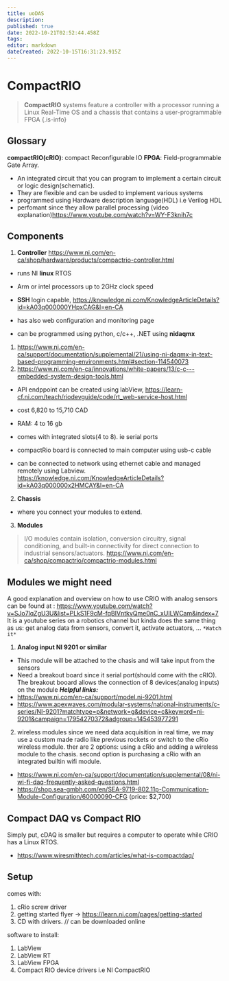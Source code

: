 ```yaml
---
title: uoDAS
description: 
published: true
date: 2022-10-21T02:52:44.458Z
tags: 
editor: markdown
dateCreated: 2022-10-15T16:31:23.915Z
---
```


# CompactRIO
>  **CompactRIO** systems feature a controller with a processor running a Linux Real-Time OS and a chassis that contains a user-programmable FPGA
{.is-info}

## Glossary
**compactRIO(cRIO)**: compact Reconfigurable IO 
**FPGA**: Field-programmable Gate Array. 
- An integrated circuit that you can program to implement a certain circuit or logic design(schematic).
- They are flexible and can be usded to implement various systems
- programmed using Hardware description language(HDL) i.e Verilog HDL
- perfomant since they allow parallel processing
(video explanation)https://www.youtube.com/watch?v=WY-F3knih7c

## Components
1. **Controller**
https://www.ni.com/en-ca/shop/hardware/products/compactrio-controller.html
- runs NI **linux** RTOS
- Arm or intel processors up to 2GHz clock speed

- **SSH** login capable, https://knowledge.ni.com/KnowledgeArticleDetails?id=kA03q000000YHpxCAG&l=en-CA
- has also web configuration and monitoring page

- can be programmed using python, c/c++, .NET using **nidaqmx**
1. https://www.ni.com/en-ca/support/documentation/supplemental/21/using-ni-daqmx-in-text-based-programming-environments.html#section-114540073
1. https://www.ni.com/en-ca/innovations/white-papers/13/c-c---embedded-system-design-tools.html

- API endppoint can be created using labView, https://learn-cf.ni.com/teach/riodevguide/code/rt_web-service-host.html

- cost 6,820 to 15,710 CAD

- RAM: 4 to 16 gb
- comes with integrated slots(4 to 8). ie serial ports
- compactRio board is connected to main computer using usb-c cable
- can be connected to network using ethernet cable and managed remotely using Labview. https://knowledge.ni.com/KnowledgeArticleDetails?id=kA03q000000x2HMCAY&l=en-CA


2. **Chassis**
- where you connect your modules to extend.

3. **Modules**
> I/O modules contain isolation, conversion circuitry, signal conditioning, and built-in connectivity for direct connection to industrial sensors/actuators. 
https://www.ni.com/en-ca/shop/compactrio/compactrio-modules.html

## Modules we might need
A good explanation and overview on how to use CRIO with analog sensors can be found at : https://www.youtube.com/watch?v=SJo7lqZgU3U&list=PLkS1F9cM-fqBIVntkvQme0nC_xUILWCam&index=7
It is a youtube series on a robotics channel but kinda does the same thing as us: get analog data from sensors, convert it, activate actuators, ...
`*Watch it*`
1. **Analog input NI 9201 or similar**
- This module will be attached to the chasis and will take input from the sensors
- Need a breakout board since it serial port(should come with the cRIO). The breakout booard allows the connection of 8 devices(analog inputs) on the module
***Helpful links:*** 
- https://www.ni.com/en-ca/support/model.ni-9201.html
- https://www.apexwaves.com/modular-systems/national-instruments/c-series/NI-9201?matchtype=p&network=g&device=c&keyword=ni-9201&campaign=17954270372&adgroup=145453977291
2. wireless modules
since we need data acquisition in real time, we may use a custom made radio like previous rockets or switch to the cRio wireless module.
ther are 2 options: using a cRio and adding a wireless module to the chasis. second option is purchasing a cRio with an integrated builtin wifi module.
- https://www.ni.com/en-ca/support/documentation/supplemental/08/ni-wi-fi-daq-frequently-asked-questions.html
- https://shop.sea-gmbh.com/en/SEA-9719-802.11p-Communication-Module-Configuration/60000090-CFG (price: $2,700)

## Compact DAQ vs Compact RIO
Simply put, cDAQ is smaller but requires a computer to operate while CRIO has  a Linux RTOS.
- https://www.wiresmithtech.com/articles/what-is-compactdaq/


## Setup
comes with:
1. cRio screw driver
2. getting started flyer
	-> https://learn.ni.com/pages/getting-started
3. CD with drivers. // can be downloaded online

software to install:
1. LabView
2. LabView RT
3. LabView FPGA
4. Compact RIO device drivers i.e NI CompactRIO


